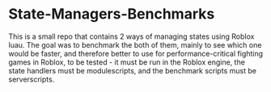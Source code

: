 # State-Managers-Benchmarks

This is a small repo that contains 2 ways of managing states using Roblox luau. The goal was to benchmark the both of them, mainly to see which one would be faster, and therefore better to use for performance-critical fighting games in Roblox, to be tested - it must be run in the Roblox engine, the state handlers must be modulescripts, and the benchmark scripts must be serverscripts.
